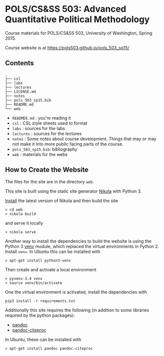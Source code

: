 # POLS/CS&SS 503: Advanced Quantitative Political Methodology

Course materials for POLS/CS&SS 503, University of Washington, Spring 2015.

Course website is at https://pols503.github.io/pols_503_sp15/

## Contents

```
.
├── csl
├── labs
├── lectures
├── LICENSE.md
├── notes
├── pols_503_sp15.bib
├── README.md
└── web
```

- `READMDE.md` : you're reading it
- `csl` : CSL style sheets used to format
- `labs` : sources for the labs
- `lectures` : sources for the lectures
- `notes` : Some notes about course development. Things that may or may not make it into more public facing parts of the course.
- `pols_503_sp15.bib`: bibliography
- `web` : materials for the webs

## How to Create the Website

The files for the site are in the directory `web`.

This site is built using the static site generator [Nikola](http://getnikola.com/) with Python 3. 

[Install](http://getnikola.com/handbook.html#installing-nikola) the latest version of Nikola and then build the site

```console
> cd web
> nikola build
```
and serve it locally
```console
> nikola serve
```

Another way to install the dependencies to build the website is using the Python 3 [venv](https://docs.python.org/3/library/venv.html) module, which replaced the virtual environments in Python 2.
Install `venv`. In Ubuntu this can be installed with
```console
> apt-get install python3-venv
```
Then create and activate a local environment
```
> pyvenv-3.4 venv
> source venv/bin/activate
```
One the virtual environment is activated, install the dependencies with
```
pip3 install -r requirements.txt
```

Additionally this site requires the following (in addition to some libraries required by the python packages):

- [pandoc](http://johnmacfarlane.net/pandoc/)
- [pandoc-citeproc](https://github.com/jgm/pandoc-citeproc)

In Ubuntu, these can be installed with
```console
> apt-get install pandoc pandoc-citeproc
```


<!--  LocalWords:  nikola cd venv python3 pyvenv txt pandoc citeproc
 -->
